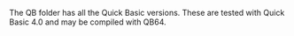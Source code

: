 The QB folder has all the Quick Basic versions.
These are tested with Quick Basic 4.0 and may be compiled with QB64.
